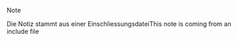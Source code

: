 > [!NOTE]
> <span data-ttu-id="d563f-101">Die Notiz stammt aus einer Einschliessungsdatei</span><span class="sxs-lookup"><span data-stu-id="d563f-101">This note is coming from an include file</span></span>
> 
> 

